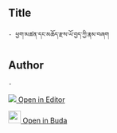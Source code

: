 ## Title
	- ཕྱག་མཚན་དང་མཆོད་རྫས་ཡོ་བྱད་ཀྱི་རྣམ་བཞག

## Author
	- 



[<img src="https://img.icons8.com/color/25/000000/edit-property.png"> Open in Editor](http://editor.openpecha.org/P004524)

[<img width="25" src="https://library.bdrc.io/icons/BUDA-small.svg"> Open in Buda](https://library.bdrc.io/show/bdr:IE0OPP004524)
